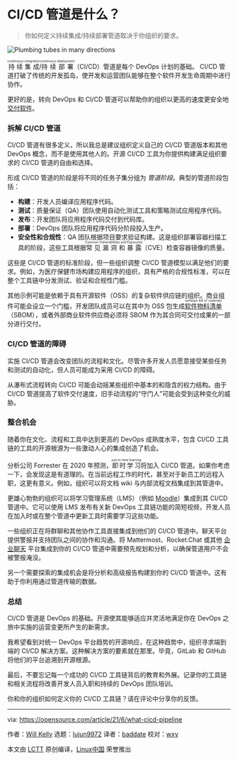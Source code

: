 [#]: subject: (What is a CI/CD pipeline?)
[#]: via: (https://opensource.com/article/21/6/what-cicd-pipeline)
[#]: author: (Will Kelly https://opensource.com/users/willkelly)
[#]: collector: (lujun9972)
[#]: translator: (baddate)
[#]: reviewer: (wxy)
[#]: publisher: ( )
[#]: url: ( )

CI/CD 管道是什么？
======

> 你如何定义持续集成/持续部署管道取决于你组织的要求。

![Plumbing tubes in many directions][1]

<ruby>持续集成<rt>continuous integration</rt></ruby>/<ruby>持续部署<rt>continuous deployment</rt></ruby>（CI/CD）管道是每个 DevOps 计划的基础。 CI/CD 管道打破了传统的开发孤岛，使开发和运营团队能够在整个软件开发生命周期中进行协作。

更好的是，转向 DevOps 和 CI/CD 管道可以帮助你的组织以更高的速度更安全地 [交付软件][2]。

### 拆解 CI/CD 管道

CI/CD 管道有很多定义，所以我总是建议组织定义自己的 CI/CD 管道版本和其他 DevOps 概念，而不是使用其他人的。开源 CI/CD 工具为你提供构建满足组织要求的 CI/CD 管道的自由和选择。

形成 CI/CD 管道的阶段是将不同的任务子集分组为 _管道阶段_。典型的管道阶段包括：

  * **构建**：开发人员编译应用程序代码。
  * **测试**：质量保证（QA）团队使用自动化测试工具和策略测试应用程序代码。
  * **发布**：开发团队将应用程序代码交付到代码库。
  * **部署**：DevOps 团队将应用程序代码分阶段投入生产。
  * **安全性和合规性**：QA 团队根据项目要求验证构建。这是组织部署容器扫描工具的阶段，这些工具根据<ruby>常见漏洞和暴露<rt>Common Vulnerabilities and Exposures</rt></ruby>（CVE）检查容器镜像的质量。

这些是 CI/CD 管道的标准阶段，但一些组织调整 CI/CD 管道模型以满足他们的要求。例如，为医疗保健市场构建应用程序的组织，具有严格的合规性标准，可以在整个工具链中分发测试、验证和合规性门槛。

其他示例可能是依赖于具有开源软件（OSS）的复杂软件供应链的组织。商业组件可能会设立一个门槛，开发团队成员可以在其中为 OSS 包生成 <ruby>[软件物料清单][3]<rt>software bill of materials</rt></ruby>（SBOM），或者外部商业软件供应商必须将 SBOM 作为其合同可交付成果的一部分进行交付。

### CI/CD 管道的障碍

实施 CI/CD 管道会改变团队的流程和文化。尽管许多开发人员愿意接受某些任务和测试的自动化，但人员可能成为采用 CI/CD 的障碍。

从瀑布式流程转向 CI/CD 可能会动摇某些组织中基本的和隐含的权力结构。由于 CI/CD 管道提高了软件交付速度，旧手动流程的“守门人”可能会受到这种变化的威胁。

### 整合机会

随着你在文化、流程和工具中达到更高的 DevOps 成熟度水平，包含 CI/CD 工具链的工具的开源根源为一些激动人心的集成创造了机会。

分析公司 Forrester 在 2020 年预测，<ruby>即时学习<rt>just-in-time learning</rt></ruby>将加入 CI/CD 管道。如果你考虑一下，会发现这是有道理的。在当前远程工作的时代，甚至对于新员工的远程入职，这更有意义。例如，组织可以将文档 wiki 与内部流程文档集成到其管道中。

更雄心勃勃的组织可以将学习管理系统（LMS）（例如 [Moodle][4]）集成到其 CI/CD 管道中。它可以使用 LMS 发布有关新 DevOps 工具链功能的简短视频，开发人员在加入时或在整个管道中更新工具时需要学习这些功能。

一些组织正在将群聊和其他协作工具直接集成到他们的 CI/CD 管道中。聊天平台提供警报并支持团队之间的协作和沟通。将 Mattermost、Rocket.Chat 或其他 [企业聊天][5] 平台集成到你的 CI/CD 管道中需要预先规划和分析，以确保管道用户不会被警报淹没。

另一个需要探索的集成机会是将分析和高级报告构建到你的 CI/CD 管道中。这有助于你利用通过管道传输的数据。

### 总结

CI/CD 管道是 DevOps 的基础。开源使其能够适应并灵活地满足你在 DevOps 之旅中实施的运营变更所产生的新需求。

我希望看到对统一 DevOps 平台趋势的开源响应，在这种趋势中，组织寻求端到端的 CI/CD 解决方案。这种解决方案的要素就在那里。毕竟，GitLab 和 GitHub 将他们的平台追溯到开源根源。

最后，不要忘记每一个成功的 CI/CD 工具链背后的教育和外展。记录你的工具链和相关流程将改善开发人员入职和持续的 DevOps 团队培训。

你和你的组织如何定义你的 CI/CD 工具链？请在评论中分享你的反馈。

--------------------------------------------------------------------------------

via: https://opensource.com/article/21/6/what-cicd-pipeline

作者：[Will Kelly][a]
选题：[lujun9972][b]
译者：[baddate](https://github.com/baddate)
校对：[wxy](https://github.com/wxy)

本文由 [LCTT](https://github.com/LCTT/TranslateProject) 原创编译，[Linux中国](https://linux.cn/) 荣誉推出

[a]: https://opensource.com/users/willkelly
[b]: https://github.com/lujun9972
[1]: https://opensource.com/sites/default/files/styles/image-full-size/public/lead-images/plumbing_pipes_tutorial_how_behind_scenes.png?itok=F2Z8OJV1 (Plumbing tubes in many directions)
[2]: https://techbeacon.com/devops/5-reasons-why-cicd-vital-your-organizations-value-stream
[3]: https://www.ntia.gov/SBOM
[4]: https://moodle.org/
[5]: https://opensource.com/alternatives/slack
